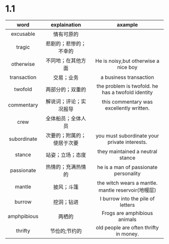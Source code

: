 # 1.1
|word|explaination|axample|
|:-:|:-:|:-:|
|excusable|情有可原的||
|tragic|悲剧的；悲惨的；不幸的||
|otherwise|不同地；在其他方面|He is noisy,but otherwise a nice boy|
|transaction|交易；业务|a business transaction|
|twofold|两部分的；双重的|the problem is twofold. he has a twofold identity|
|commentary|解说词；评论；实况报导|this commentary was excellently written.|
|crew|全体船员；全体人员||
|subordinate|次要的；附属的；使居于次要|you must subordinate your private interests.|
|stance|站姿；立场；态度|they maintained a neutral stance|
|passionate|热情的；充满热情的|he is a man of passionate personality|
|mantle|披风；斗篷|the witch wears a mantle. mantle reservoir(地幔层)|
|burrow|挖洞；钻进|I burrow into the pile of letters|
|amphpibious|两栖的|Frogs are amphibious animals|
|thrifty|节俭的;节约的|old people are often thrifty in money.|
